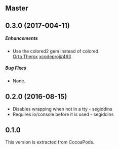 ## Master

## 0.3.0 (2017-004-11)

##### Enhancements

* Use the colored2 gem instead of colored.  
  [Orta Therox](https://github.com/orta)
  [xcodeproj#463](https://github.com/CocoaPods/Xcodeproj/pull/463)

##### Bug Fixes

* None.  


## 0.2.0 (2016-08-15)

* Disables wrapping when not in a tty - segiddins
* Requires io/console before it is used - segiddins  


## 0.1.0

This version is extracted from CocoaPods.
